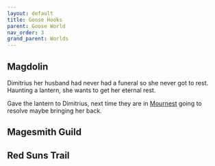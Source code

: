 ```yaml
---
layout: default
title: Goose Hooks
parent: Goose World
nav_order: 3
grand_parent: Worlds
---
```

## Magdolin
Dimitrius her husband had never had a funeral so she never got to rest. Haunting a lantern, she wants to get her eternal rest.

Gave the lantern to Dimitrius, next time they are in [Mournest](Game/Worlds/Goose/Mournest) going to resolve maybe bringing her back.

## Magesmith Guild

## Red Suns Trail


